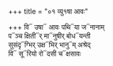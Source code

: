 +++
title = "०१ व्यु१षा आवः"

+++
वि᳓ उषा᳓ आवः पथि᳓या ज᳓नानाम्  
प᳓ञ्च क्षिती᳓र् मा᳓नुषीर् बोध᳓यन्ती  
सुसंदृ᳓ग्भिर् उक्ष᳓भिर् भानु᳓म् अश्रेद्  
वि᳓ सू᳓रियो रो᳓दसी च᳓क्षसावः